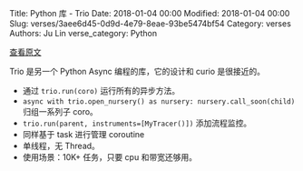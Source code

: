 Title: Python 库 - Trio
Date: 2018-01-04 00:00
Modified: 2018-01-04 00:00
Slug: verses/3aee6d45-0d9d-4e79-8eae-93be5474bf54
Category: verses
Authors: Ju Lin
verse_category: Python

[查看原文](https://trio.readthedocs.io/en/latest/tutorial.html)

Trio 是另一个 Python Async 编程的库，它的设计和 curio 是很接近的。

* 通过 `trio.run(coro)` 运行所有的异步方法。
* `async with trio.open_nursery() as nursery: nursery.call_soon(child)` 归组一系列子 coro。
* `trio.run(parent, instruments=[MyTracer()])` 添加流程监控。
* 同样基于 task 进行管理 coroutine
* 单线程，无 Thread。
* 使用场景：10K+ 任务，只要 cpu 和带宽还够用。
